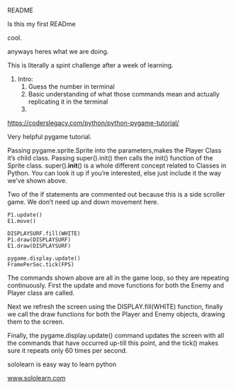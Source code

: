 README

Is this my first READme

cool. 

anyways heres what we are doing. 

This is literally a spint challenge after a week of learning. 

1. Intro: 
    1. Guess the number in terminal 
    2. Basic understanding of what those commands mean and actually replicating it in the terminal 
    3. 
https://coderslegacy.com/python/python-pygame-tutorial/

Very helpful pygame tutorial. 



Passing pygame.sprite.Sprite into the parameters,makes the Player Class it’s child class. Passing super().init() then calls the init() function of the Sprite class. super().__init__() is a whole different concept related to Classes in Python. You can look it up if you’re interested, else just include it the way we’ve shown above.

Two of the if statements are commented out because this is a side scroller game. We don’t need up and down movement here. 

    P1.update()
    E1.move()
    
    DISPLAYSURF.fill(WHITE)
    P1.draw(DISPLAYSURF)
    E1.draw(DISPLAYSURF)
        
    pygame.display.update()
    FramePerSec.tick(FPS)

The commands shown above are all in the game loop, so they are repeating continuously. First the update and move functions for both the Enemy and Player class are called.

Next we refresh the screen using the DISPLAY.fill(WHITE) function, finally we call the draw functions for both the Player and Enemy objects, drawing them to the screen.

Finally, the pygame.display.update() command updates the screen with all the commands that have occurred up-till this point, and the tick() makes sure it repeats only 60 times per second.

sololearn is easy way to learn python 

www.sololearn.com
